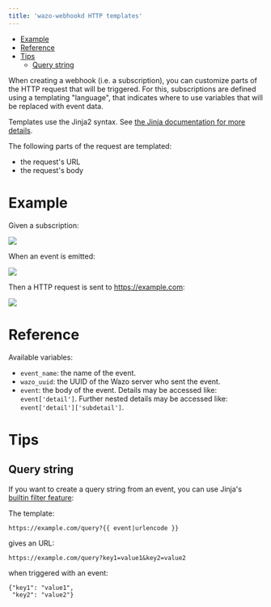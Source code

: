 ```yaml
---
title: 'wazo-webhookd HTTP templates'
---
```


- [Example](#example)
- [Reference](#reference)
- [Tips](#tips)
  - [Query string](#query-string)

When creating a webhook (i.e. a subscription), you can customize parts of the HTTP request that will
be triggered. For this, subscriptions are defined using a templating \"language\", that indicates
where to use variables that will be replaced with event data.

Templates use the Jinja2 syntax. See
[the Jinja documentation for more details](http://jinja.pocoo.org/docs/2.9/templates/).

The following parts of the request are templated:

- the request\'s URL
- the request\'s body

# Example

Given a subscription:

![](/images/uc-doc/api_sdk/rest_api/webhookd/template-subscription.png)

When an event is emitted:

![](/images/uc-doc/api_sdk/rest_api/webhookd/template-event.png)

Then a HTTP request is sent to <https://example.com>:

![](/images/uc-doc/api_sdk/rest_api/webhookd/template-request.png)

# Reference

Available variables:

- `event_name`: the name of the event.
- `wazo_uuid`: the UUID of the Wazo server who sent the event.
- `event`: the body of the event. Details may be accessed like: `event['detail']`. Further nested
  details may be accessed like: `event['detail']['subdetail']`.

# Tips

## Query string

If you want to create a query string from an event, you can use Jinja\'s
[builtin filter feature](http://jinja.pocoo.org/docs/2.9/templates/#list-of-builtin-filters):

The template:

    https://example.com/query?{{ event|urlencode }}

gives an URL:

    https://example.com/query?key1=value1&key2=value2

when triggered with an event:

    {"key1": "value1",
     "key2": "value2"}

